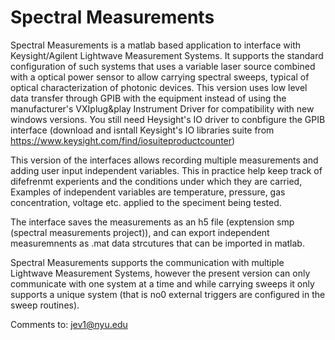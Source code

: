 # Spectral Measurements 
Spectral Measurements is a matlab based application to interface with Keysight/Agilent Lightwave Measurement Systems. It supports the standard configuration of such systems that uses a variable laser source combined with a optical power sensor to allow carrying spectral sweeps, typical of optical characterization of photonic devices. This version uses low level data transfer through GPIB with the equipment instead of using the manufacturer's VXIplug&play Instrument Driver for compatibility with new windows versions. You still need Heysight's IO driver to conbfigure the GPIB interface (download and isntall Keysight's IO libraries suite from https://www.keysight.com/find/iosuiteproductcounter)

This version of the interfaces allows recording multiple measurements and adding user input independent variables. This in practice help keep track of difefrenmt experients and the conditions under which they are carried, Examples of independent variables are temperature, pressure, gas concentration, voltage etc. applied to the speciment being tested.

The interface saves the measurements as an h5 file (exptension smp (spectral measurements project)), and can export independent measuremnents as .mat data strcutures that can be imported in matlab.

Spectral Measurements supports the communication with multiple Lightwave Measurement Systems, however the present version can only communicate with one system at a time and while carrying sweeps it only supports a unique system (that is no0 external triggers are configured in the sweep routines).

Comments to: jev1@nyu.edu
